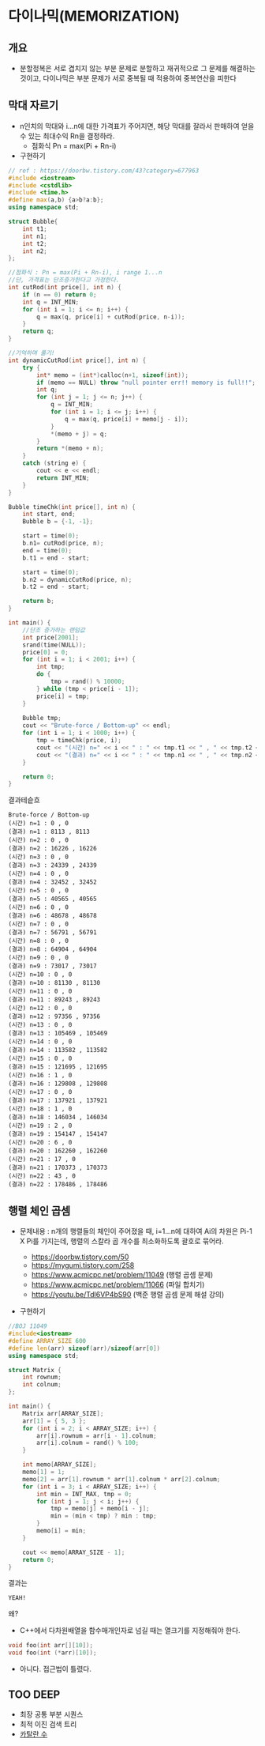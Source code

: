 # 다이나믹(MEMORIZATION)

## 개요
- 분할정복은 서로 겹치지 않는 부분 문제로 분할하고 재귀적으로 그 문제를 해결하는 것이고, 다이나믹은 부분 문제가 서로 중복될 때 적용하여 중복연산을 피한다

## 막대 자르기
- n인치의 막대와 i...n에 대한 가격표가 주어지면, 해당 막대를 잘라서 판매하여 얻을 수 있는 최대수익 Rn을 결정하라.
    - 점화식 Pn = max(Pi + Rn-i)
- 구현하기

```c++
// ref : https://doorbw.tistory.com/43?category=677963
#include <iostream>
#include <cstdlib>
#include <time.h>
#define max(a,b) {a>b?a:b};
using namespace std;

struct Bubble{
	int t1;
	int n1;
	int t2;
	int n2;
};

//점화식 : Pn = max(Pi + Rn-i), i range 1...n
//단, 가격표는 단조증가한다고 가정한다.
int cutRod(int price[], int n) {
	if (n == 0) return 0;
	int q = INT_MIN;
	for (int i = 1; i <= n; i++) {
		q = max(q, price[i] + cutRod(price, n-i));
	}
	return q;
}

//기억하며 풀기!
int dynamicCutRod(int price[], int n) {
	try {
		int* memo = (int*)calloc(n+1, sizeof(int));
		if (memo == NULL) throw "null pointer err!! memory is full!!";
		int q;
		for (int j = 1; j <= n; j++) {
			q = INT_MIN;
			for (int i = 1; i <= j; i++) {
				q = max(q, price[i] + memo[j - i]);
			}
			*(memo + j) = q;
		}
		return *(memo + n);
	}
	catch (string e) {
		cout << e << endl;
		return INT_MIN;
	}
}

Bubble timeChk(int price[], int n) {
	int start, end;
	Bubble b = {-1, -1};

	start = time(0);
	b.n1= cutRod(price, n);
	end = time(0);
	b.t1 = end - start;

	start = time(0);
	b.n2 = dynamicCutRod(price, n);
	b.t2 = end - start;

	return b;
}

int main() {
	//단조 증가하는 랜덤값
	int price[2001];
	srand(time(NULL));
	price[0] = 0;
	for (int i = 1; i < 2001; i++) {
		int tmp;
		do {
			tmp = rand() % 10000;
		} while (tmp < price[i - 1]);
		price[i] = tmp;
	}
	
	Bubble tmp;
	cout << "Brute-force / Bottom-up" << endl;
	for (int i = 1; i < 1000; i++) {
		tmp = timeChk(price, i);
		cout << "(시간) n=" << i << " : " << tmp.t1 << " , " << tmp.t2 << endl;
		cout << "(결과) n=" << i << " : " << tmp.n1 << " , " << tmp.n2 << endl;
	}

	return 0;
}
```

결과테슽흐
```
Brute-force / Bottom-up
(시간) n=1 : 0 , 0
(결과) n=1 : 8113 , 8113
(시간) n=2 : 0 , 0
(결과) n=2 : 16226 , 16226
(시간) n=3 : 0 , 0
(결과) n=3 : 24339 , 24339
(시간) n=4 : 0 , 0
(결과) n=4 : 32452 , 32452
(시간) n=5 : 0 , 0
(결과) n=5 : 40565 , 40565
(시간) n=6 : 0 , 0
(결과) n=6 : 48678 , 48678
(시간) n=7 : 0 , 0
(결과) n=7 : 56791 , 56791
(시간) n=8 : 0 , 0
(결과) n=8 : 64904 , 64904
(시간) n=9 : 0 , 0
(결과) n=9 : 73017 , 73017
(시간) n=10 : 0 , 0
(결과) n=10 : 81130 , 81130
(시간) n=11 : 0 , 0
(결과) n=11 : 89243 , 89243
(시간) n=12 : 0 , 0
(결과) n=12 : 97356 , 97356
(시간) n=13 : 0 , 0
(결과) n=13 : 105469 , 105469
(시간) n=14 : 0 , 0
(결과) n=14 : 113582 , 113582
(시간) n=15 : 0 , 0
(결과) n=15 : 121695 , 121695
(시간) n=16 : 1 , 0
(결과) n=16 : 129808 , 129808
(시간) n=17 : 0 , 0
(결과) n=17 : 137921 , 137921
(시간) n=18 : 1 , 0
(결과) n=18 : 146034 , 146034
(시간) n=19 : 2 , 0
(결과) n=19 : 154147 , 154147
(시간) n=20 : 6 , 0
(결과) n=20 : 162260 , 162260
(시간) n=21 : 17 , 0
(결과) n=21 : 170373 , 170373
(시간) n=22 : 43 , 0
(결과) n=22 : 178486 , 178486
```

## 행렬 체인 곱셈
- 문제내용 : n개의 행렬들의 체인이 주어졌을 때, i=1...n에 대하여 Ai의 차원은 Pi-1 X Pi를 가지는데, 행렬의 스칼라 곱 개수를 최소화하도록 괄호로 묶어라.
    - https://doorbw.tistory.com/50
    - https://mygumi.tistory.com/258
    - https://www.acmicpc.net/problem/11049 (행렬 곱셈 문제)
    - https://www.acmicpc.net/problem/11066 (파일 합치기)
    - https://youtu.be/Tdl6VP4bS90 (백준 행렬 곱셈 문제 해설 강의) 

- 구현하기

```c++
//BOJ 11049
#include<iostream>
#define ARRAY_SIZE 600
#define len(arr) sizeof(arr)/sizeof(arr[0])
using namespace std;

struct Matrix {
	int rownum;
	int colnum;
};

int main() {
	Matrix arr[ARRAY_SIZE];
	arr[1] = { 5, 3 };
	for (int i = 2; i < ARRAY_SIZE; i++) {
		arr[i].rownum = arr[i - 1].colnum;
		arr[i].colnum = rand() % 100;
	}

	int memo[ARRAY_SIZE];
	memo[1] = 1;
	memo[2] = arr[1].rownum * arr[1].colnum * arr[2].colnum;
	for (int i = 3; i < ARRAY_SIZE; i++) {
		int min = INT_MAX, tmp = 0;
		for (int j = 1; j < i; j++) {
			tmp = memo[j] + memo[i - j];
			min = (min < tmp) ? min : tmp;
		}
		memo[i] = min;
	}

	cout << memo[ARRAY_SIZE - 1];
	return 0;
}
```

결과는

```
YEAH!
```

왜?
- C++에서 다차원배열을 함수매개인자로 넘길 때는 열크기를 지정해줘야 한다. 

```c++
void foo(int arr[][10]);
void foo(int (*arr)[10]);
```

- 아니다. 접근법이 틀렸다.

## TOO DEEP
- 최장 공통 부분 시퀀스
- 최적 이진 검색 트리
- [카탈란 수](https://suhak.tistory.com/77)
